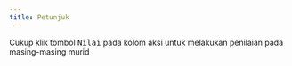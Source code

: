 ```yaml
---
title: Petunjuk
---
```


Cukup klik tombol <kbd class="kbd">Nilai</kbd> pada kolom aksi untuk melakukan penilaian pada masing-masing murid
